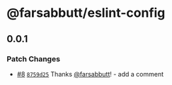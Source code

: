 # @farsabbutt/eslint-config

## 0.0.1

### Patch Changes

- [#8](https://github.com/farsabbutt/bahag-design-system/pull/8) [`8759d25`](https://github.com/farsabbutt/bahag-design-system/commit/8759d2564478684617f04ec94c64548964851c4d) Thanks [@farsabbutt](https://github.com/farsabbutt)! - add a comment
